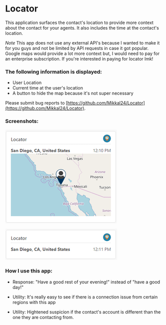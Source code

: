 # Locator

This application surfaces the contact's location to provide more context about the contact for your agents.
It also includes the time at the contact's location. 

*Note* This app does not use any external API's because I wanted to make it for you guys and not be limited by API requests in case it got popular. Google maps would provide a lot more context but, I would need to pay for an enterprise subscription. If you're interested in paying for locator lmk! 

### The following information is displayed:

* User Location
* Current time at the user's location
* A button to hide the map because it's not super necessary

Please submit bug reports to [https://github.com/Mikkal24/Locator](https://github.com/Mikkal24/Locator).

### Screenshots:

![demo1](./screenshots/demo1.png)

![demo2](./screenshots/demo2.png)

### How I use this app:

- Response: "Have a good rest of your evening!" instead of "have a good day!"

- Utility: It's really easy to see if there is a connection issue from certain regions with this app

- Utility: Hightened suspicion if the contact's account is different than the one they are contacting from. 
